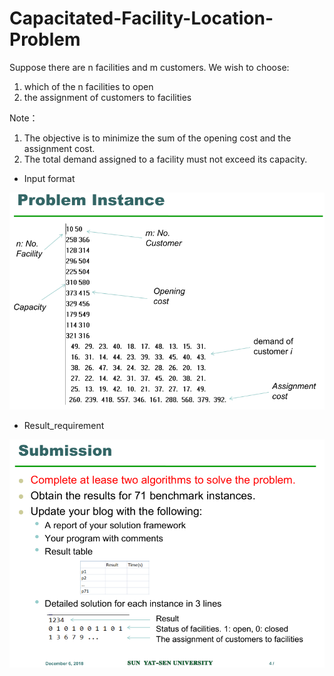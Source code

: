 # Capacitated-Facility-Location-Problem
Suppose there are n facilities and m customers. We wish to choose:

 1. which of the n facilities to open 
 2. the assignment of customers to facilities

Note：
 1. The objective is to minimize the sum of the opening cost and the
    assignment cost.
 2. The total demand assigned to a facility must not exceed its
    capacity.

- Input format
 
![Input format](https://github.com/hhyx/Capacitated-Facility-Location-Problem/blob/master/image/Input_format.png)

- Result_requirement
 
![Result requirement](https://github.com/hhyx/Capacitated-Facility-Location-Problem/blob/master/image/Result_requirement.png)
